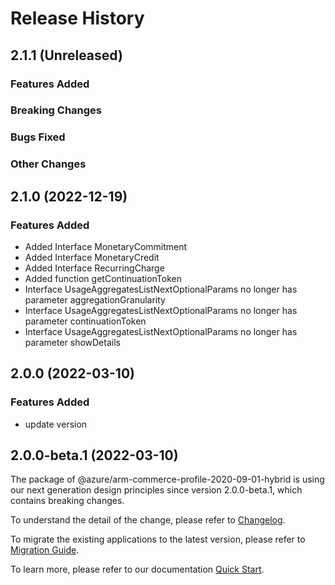 # Release History

## 2.1.1 (Unreleased)

### Features Added

### Breaking Changes

### Bugs Fixed

### Other Changes

## 2.1.0 (2022-12-19)
    
### Features Added

  - Added Interface MonetaryCommitment
  - Added Interface MonetaryCredit
  - Added Interface RecurringCharge
  - Added function getContinuationToken
  - Interface UsageAggregatesListNextOptionalParams no longer has parameter aggregationGranularity
  - Interface UsageAggregatesListNextOptionalParams no longer has parameter continuationToken
  - Interface UsageAggregatesListNextOptionalParams no longer has parameter showDetails
    
## 2.0.0 (2022-03-10)

### Features Added

  - update version
    
## 2.0.0-beta.1 (2022-03-10)

The package of @azure/arm-commerce-profile-2020-09-01-hybrid is using our next generation design principles since version 2.0.0-beta.1, which contains breaking changes.

To understand the detail of the change, please refer to [Changelog](https://aka.ms/js-track2-changelog).

To migrate the existing applications to the latest version, please refer to [Migration Guide](https://aka.ms/js-track2-migration-guide).

To learn more, please refer to our documentation [Quick Start](https://aka.ms/azsdk/js/mgmt/quickstart ).

